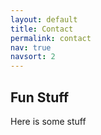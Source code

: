 ```yaml
---
layout: default
title: Contact
permalink: contact
nav: true
navsort: 2
---
```


## Fun Stuff

Here is some stuff
